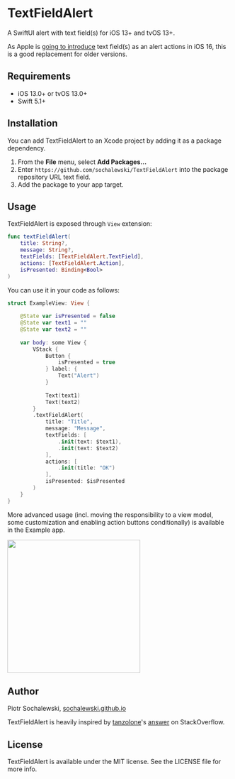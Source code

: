 # TextFieldAlert

A SwiftUI alert with text field(s) for iOS 13+ and tvOS 13+.

As Apple is [going to introduce](https://sarunw.com/posts/swiftui-alert-textfield/) text field(s) as an alert actions in iOS 16, this is a good replacement for older versions.

## Requirements
* iOS 13.0+ or tvOS 13.0+
* Swift 5.1+

## Installation

You can add TextFieldAlert to an Xcode project by adding it as a package dependency.

  1. From the **File** menu, select **Add Packages…**
  2. Enter `https://github.com/sochalewski/TextFieldAlert` into the package repository URL text field.
  3. Add the package to your app target.

## Usage

TextFieldAlert is exposed through `View` extension:

```swift
func textFieldAlert(
    title: String?,
    message: String?,
    textFields: [TextFieldAlert.TextField],
    actions: [TextFieldAlert.Action],
    isPresented: Binding<Bool>
)
```

You can use it in your code as follows:

```swift
struct ExampleView: View {
    
    @State var isPresented = false
    @State var text1 = ""
    @State var text2 = ""
    
    var body: some View {
        VStack {
            Button {
                isPresented = true
            } label: {
                Text("Alert")
            }
            
            Text(text1)
            Text(text2)
        }
        .textFieldAlert(
            title: "Title",
            message: "Message",
            textFields: [
                .init(text: $text1),
                .init(text: $text2)
            ],
            actions: [
                .init(title: "OK")
            ],
            isPresented: $isPresented
        )
    }
}
```

More advanced usage (incl.  moving the responsibility to a view model, some customization and enabling action buttons conditionally) is available in the Example app.

<img src="Resources/TextFieldAlert.gif" width="300">

## Author

Piotr Sochalewski, <a href="http://sochalewski.github.io">sochalewski.github.io</a>

TextFieldAlert is heavily inspired by [tanzolone](https://stackoverflow.com/users/3033314/tanzolone)'s [answer](https://stackoverflow.com/a/61902990) on StackOverflow.

## License

TextFieldAlert is available under the MIT license. See the LICENSE file for more info.